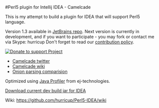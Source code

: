 #Perl5 plugin for Intellij IDEA - Camelcade

This is my attempt to build a plugin for IDEA that will support Perl5 language.

Version 1.3 available in [JetBrains repo](https://plugins.jetbrains.com/plugin/7796). Next version is currently in development, and if you want to participate - you may fork or contact me via Skype: hurricup
Don't forget to read our [contribution policy](https://github.com/hurricup/Perl5-IDEA/wiki/Contribution-policy).

[![Donate to support Project](https://www.paypalobjects.com/en_US/GB/i/btn/btn_donateCC_LG.gif)](https://www.paypal.com/cgi-bin/webscr?cmd=_s-xclick&hosted_button_id=HJCUADZKY5G7E)

* [Camelcade twitter](https://twitter.com/CamelcadeIDE)
* [Camelcade wiki](https://github.com/hurricup/Perl5-IDEA/wiki)
* [Onion parsing comparision](http://evstigneev.com/onion_all.png)

Optimized using [Java Profiler](http://www.ej-technologies.com/products/jprofiler/overview.html) from ej-technologies. 

[Download current dev build jar for IDEA](http://evstigneev.com/camelcade.jar)

Wiki: https://github.com/hurricup/Perl5-IDEA/wiki
